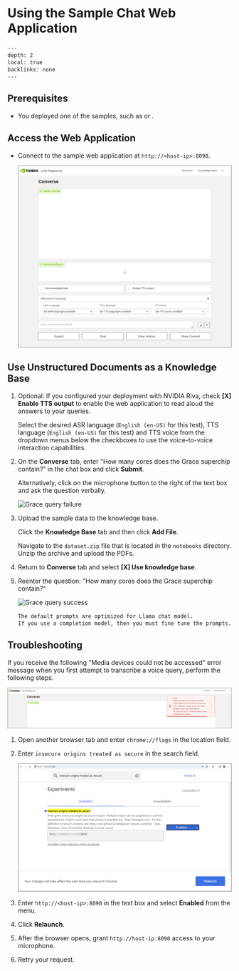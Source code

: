 <!--
  SPDX-FileCopyrightText: Copyright (c) 2023 NVIDIA CORPORATION & AFFILIATES. All rights reserved.
  SPDX-License-Identifier: Apache-2.0

  Licensed under the Apache License, Version 2.0 (the "License");
  you may not use this file except in compliance with the License.
  You may obtain a copy of the License at

  http://www.apache.org/licenses/LICENSE-2.0

  Unless required by applicable law or agreed to in writing, software
  distributed under the License is distributed on an "AS IS" BASIS,
  WITHOUT WARRANTIES OR CONDITIONS OF ANY KIND, either express or implied.
  See the License for the specific language governing permissions and
  limitations under the License.
-->

# Using the Sample Chat Web Application

```{contents}
---
depth: 2
local: true
backlinks: none
---
```

## Prerequisites

- You deployed one of the samples, such as [](./ai-foundation-models.md) or [](./local-gpu.md).

## Access the Web Application

- Connect to the sample web application at `http://<host-ip>:8090`.

  ![Sample chat web application](./images/sample-web-application.png)

## Use Unstructured Documents as a Knowledge Base

1. Optional: If you configured your deployment with NVIDIA Riva, check **[X] Enable TTS output** to enable the web application to read aloud the answers to your queries.

   Select the desired ASR language (`English (en-US)` for this test), TTS language (`English (en-US)` for this test) and TTS voice from the dropdown menus below the checkboxes to use the voice-to-voice interaction capabilities.

1. On the **Converse** tab, enter "How many cores does the Grace superchip contain?" in the chat box and click **Submit**.

   Alternatively, click on the microphone button to the right of the text box and ask the question verbally.

   ![Grace query failure](../../notebooks/imgs/grace_noanswer_with_riva.png)

1. Upload the sample data to the knowledge base.

   Click the **Knowledge Base** tab and then click **Add File**.

   Navigate to the `dataset.zip` file that is located in the `notebooks` directory. Unzip the archive and upload the PDFs.

1. Return to **Converse** tab and select **[X] Use knowledge base**.

1. Reenter the question: "How many cores does the Grace superchip contain?"

   ![Grace query success](../../notebooks/imgs/grace_answer_with_riva.png)

   ```{tip}
   The default prompts are optimized for Llama chat model.
   If you use a completion model, then you must fine tune the prompts.
   ```

## Troubleshooting

If you receive the following "Media devices could not be accessed" error message when you first attempt to transcribe a voice query, perform the following steps.

![Media device access error window.](./images/media-device-access-error.png)

1. Open another browser tab and enter `chrome://flags` in the location field.

1. Enter `insecure origins treated as secure` in the search field.

   ![Browser viewing the chrome://flags URL.](./images/chrome-flags-fix-media-device-access-error.png)

1. Enter `http://<host-ip>:8090` in the text box and select **Enabled** from the menu.

1. Click **Relaunch**.

1. After the browser opens, grant `http://host-ip:8090` access to your microphone.

1. Retry your request.
